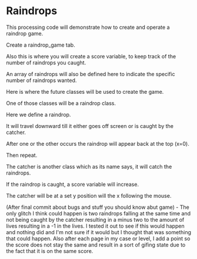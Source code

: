 Raindrops
=========



This processing code will demonstrate how to create and operate a raindrop game.

Create a raindrop_game tab.

Also this is where you will create a score variable, to keep track of the number of raindrops you caught.

An array of raindrops will also be defined here to indicate the specific number of raindrops wanted.

Here is where the future classes will be used to create the game.

One of those classes will be a raindrop class.

Here we define a raindrop.

It will travel downward till it either goes off screen or is caught by the catcher.

After one or the other occurs the raindrop will appear back at the top (x=0).

Then repeat. 

The catcher is another class which as its name says, it will catch the raindrops.

If the raindrop is caught, a score variable will increase.

The catcher will be at a set y position will the x following the mouse.

(After final commit about bugs and stuff you should know abut game) - The only glitch I think could happen is two raindrops falling at the same time and not being caught by the catcher resulting in a minus two to the amount of lives resulting in a -1 in the lives. I tested it out to see if this would happen and nothing did and I'm not sure if it would but I thought that was something that could happen. Also after each page in my case or level, I add a point so the score does not stay the same and result in a sort of gifing state due to the fact that it is on the same score.






